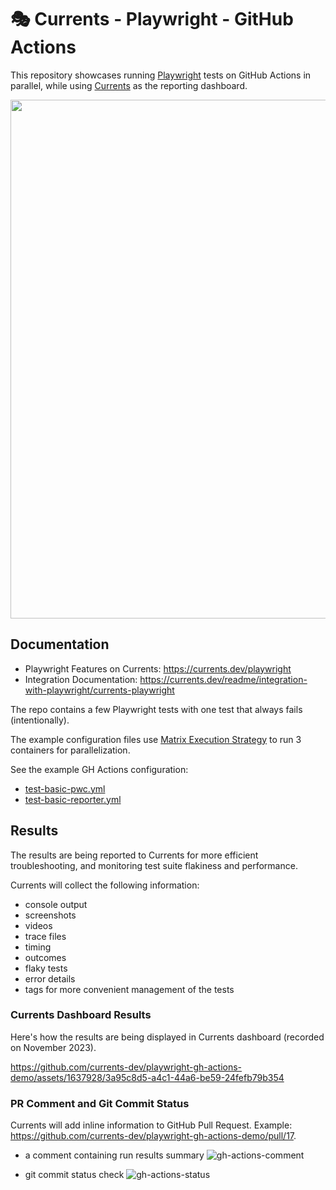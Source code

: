 # 🎭 Currents - Playwright - GitHub Actions

This repository showcases running [Playwright](https://playwright.dev/) tests on GitHub Actions in parallel, while using [Currents](https://currents.dev) as the reporting dashboard.

<p align="center">
  <img width="830" src="https://static.currents.dev/currents-playwright-banner-gh.png" />
</p>



## Documentation

- Playwright Features on Currents: https://currents.dev/playwright
- Integration Documentation: https://currents.dev/readme/integration-with-playwright/currents-playwright

The repo contains a few Playwright tests with one test that always fails (intentionally).

The example configuration files use [Matrix Execution Strategy](https://docs.github.com/en/actions/using-workflows/workflow-syntax-for-github-actions#jobsjob_idstrategymatrix) to run 3 containers for parallelization.

See the example GH Actions configuration:

- [test-basic-pwc.yml](.github/workflows/test-basic-pwc.yml)
- [test-basic-reporter.yml](.github/workflows/test-basic-reporter.yml)

## Results

The results are being reported to Currents for more efficient troubleshooting, and monitoring test suite flakiness and performance.

Currents will collect the following information:

- console output
- screenshots
- videos
- trace files
- timing
- outcomes
- flaky tests
- error details
- tags for more convenient management of the tests

### Currents Dashboard Results

Here's how the results are being displayed in Currents dashboard (recorded on November 2023).


https://github.com/currents-dev/playwright-gh-actions-demo/assets/1637928/3a95c8d5-a4c1-44a6-be59-24fefb79b354



### PR Comment and Git Commit Status

Currents will add inline information to GitHub Pull Request. Example: https://github.com/currents-dev/playwright-gh-actions-demo/pull/17.

 - a comment containing run results summary
![gh-actions-comment](https://github.com/currents-dev/playwright-gh-actions-demo/assets/1637928/6e9c11d3-8f92-4e2c-a70d-391bc04d2d52)


 - git commit status check
![gh-actions-status](https://github.com/currents-dev/playwright-gh-actions-demo/assets/1637928/d2a54c2d-befa-42d6-ac0a-96cbd387fc53)
